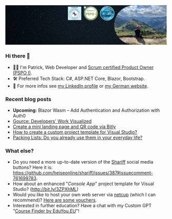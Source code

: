 <img src="https://github.com/pbru87/pbru87/blob/main/LinkedIn-Background.png" alt=""/>

<!-- Notiz: LinkedIn-Bild verursacht weißen Streifen im DarkMode
<img src="https://media-exp1.licdn.com/dms/image/D4E16AQHfEwz5QDh6vQ/profile-displaybackgroundimage-shrink_350_1400/0/1662969339956?e=1668643200&v=beta&t=svI4GoCHpURtTRZkihiD1p4No3d09Pu5QhOrmqxZ_Js" alt=""/>
-->

### Hi there 👋

- 👨‍💻 I'm Patrick, Web Developer and [Scrum certified Product Owner (PSPO I)](https://www.scrum.org/user/726482).
- 🛠️ Preferred Tech Stack: C#, ASP.NET Core, Blazor, Bootstrap.
- 🧭 For more infos see [my LinkedIn profile](https://www.linkedin.com/in/patrick-brunck/) or [my German website](https://www.patrick-brunck.de/).

### Recent blog posts

- **Upcoming:** Blazor Wasm – Add Authentication and Authorization with Auth0
- [Gource: Developers' Work Visualized](https://blog.patrickbrunck.com/gource-developers-work-visualized/)
- [Create a mini landing page and QR code via Bitly](https://bit.ly/3mfAD13)
- [How to create a custom project template for Visual Studio?](http://bit.ly/3WuFlUX)
- [Packing Lists: Do you already use them in your everyday life?](http://bit.ly/3XQw4aL)

### What else?

- Do you need a more up-to-date version of the [Shariff](https://github.com/heiseonline/shariff) social media buttons? Here it is: https://github.com/heiseonline/shariff/issues/387#issuecomment-761699783.
- How about an enhanced "*Console App*" project template for Visual Studio? (http://bit.ly/3ZPXhML)
- Would you like to host your own web server via [netcup](https://www.netcup.eu/) (which I can recommend)? [Here are some vouchers](http://bit.ly/3SConnw).
- Interested in further education? Have a chat with my Custom GPT "[Course Finder by EduYou.EU](https://chatgpt.com/g/g-9IbFLLoaG-course-finder-by-eduyou-eu)"!

<!--
<img src="https://images.unsplash.com/photo-1614730321146-b6fa6a46bcb4?ixlib=rb-1.2.1&ixid=MnwxMjA3fDB8MHxwaG90by1wYWdlfHx8fGVufDB8fHx8&auto=format&fit=clamp&w=3774&h=250&q=80" alt=""/>

**pbru87/pbru87** is a ✨ _special_ ✨ repository because its `README.md` (this file) appears on your GitHub profile.

Here are some ideas to get you started:

- 🔭 I’m currently working on ...
- 🌱 I’m currently learning ...
- 👯 I’m looking to collaborate on ...
- 🤔 I’m looking for help with ...
- 💬 Ask me about ...
- 📫 How to reach me: ...
- 😄 Pronouns: ...
- ⚡ Fun fact: ...
-->
